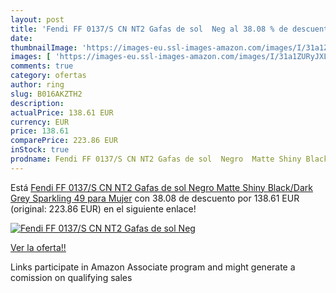 ```yaml
---
layout: post
title: 'Fendi FF 0137/S CN NT2 Gafas de sol  Neg al 38.08 % de descuento'
date: 
thumbnailImage: 'https://images-eu.ssl-images-amazon.com/images/I/31a1ZURyJXL._SL200_.jpg'
images: [ 'https://images-eu.ssl-images-amazon.com/images/I/31a1ZURyJXL._SL200_.jpg' ]
comments: true
category: ofertas
author: ring
slug: B016AKZTH2
description:
actualPrice: 138.61 EUR
currency: EUR
price: 138.61
comparePrice: 223.86 EUR
inStock: true
prodname: Fendi FF 0137/S CN NT2 Gafas de sol  Negro  Matte Shiny Black/Dark Grey Sparkling   49 para Mujer
---
```


Está [Fendi FF 0137/S CN NT2 Gafas de sol  Negro  Matte Shiny Black/Dark Grey Sparkling   49 para Mujer](https://www.amazon.es/dp/B016AKZTH2/?tag=tolees-21) con 38.08 de descuento por 138.61 EUR (original: 223.86 EUR) en el siguiente enlace!

[![Fendi FF 0137/S CN NT2 Gafas de sol  Neg](https://images-eu.ssl-images-amazon.com/images/I/31a1ZURyJXL._SL200_.jpg)](https://www.amazon.es/dp/B016AKZTH2/?tag=tolees-21)

[Ver la oferta!!](https://www.amazon.es/dp/B016AKZTH2/?tag=tolees-21)

Links participate in Amazon Associate program and might generate a comission on qualifying sales


